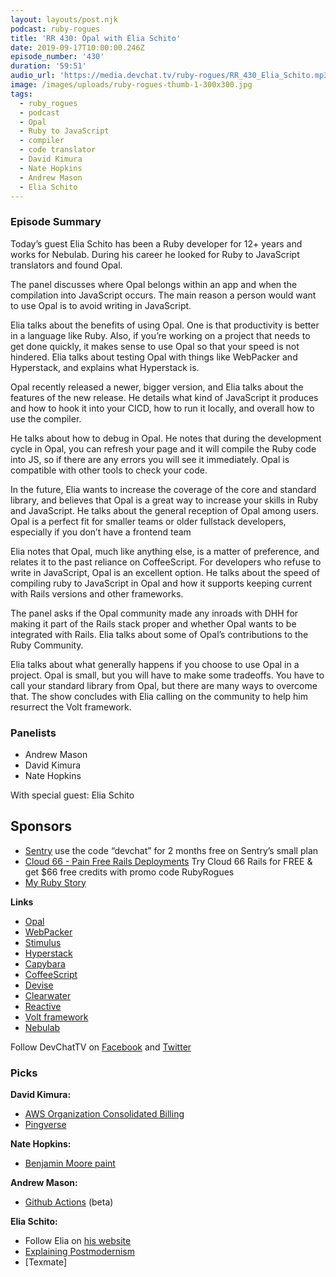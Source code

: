 ```yaml
---
layout: layouts/post.njk
podcast: ruby-rogues
title: 'RR 430: Opal with Elia Schito'
date: 2019-09-17T10:00:00.246Z
episode_number: '430'
duration: '59:51'
audio_url: 'https://media.devchat.tv/ruby-rogues/RR_430_Elia_Schito.mp3'
image: /images/uploads/ruby-rogues-thumb-1-300x300.jpg
tags:
  - ruby_rogues
  - podcast
  - Opal
  - Ruby to JavaScript
  - compiler
  - code translator
  - David Kimura
  - Nate Hopkins
  - Andrew Mason
  - Elia Schito
---
```

### **Episode Summary**

Today’s guest Elia Schito has been a Ruby developer for 12+ years and works for Nebulab. During his career he looked for Ruby to JavaScript translators and found Opal.

The panel discusses where Opal belongs within an app and when the compilation into JavaScript occurs. The main reason a person would want to use Opal is to avoid writing in JavaScript.

Elia talks about the benefits of using Opal. One is that productivity is better in a language like Ruby. Also, if you’re working on a project that needs to get done quickly, it makes sense to use Opal so that your speed is not hindered. Elia talks about testing Opal with things like WebPacker and Hyperstack, and explains what Hyperstack is. 

Opal recently released a newer, bigger version, and Elia talks about the features of the new release. He details what kind of JavaScript it produces and how to hook it into your CICD, how to run it locally, and overall how to use the compiler. 

He talks about how to debug in Opal. He notes that during the development cycle in Opal, you can refresh your page and it will compile the Ruby code into JS, so if there are any errors you will see it immediately. Opal is compatible with other tools to check your code.

In the future, Elia wants to increase the coverage of the core and standard library, and believes that Opal is a great way to increase your skills in Ruby and JavaScript. He talks about the general reception of Opal among users. Opal is a perfect fit for smaller teams or older fullstack developers, especially if you don’t have a frontend team

Elia notes that Opal, much like anything else, is a matter of preference, and relates it to the past reliance on CoffeeScript. For developers who refuse to write in JavaScript, Opal is an excellent option. He talks about the speed of compiling ruby to JavaScript in Opal and how it supports keeping current with Rails versions and other frameworks. 

The panel asks if the Opal community made any inroads with DHH for making it part of the Rails stack proper and whether Opal wants to be integrated with Rails. Elia talks about some of Opal’s contributions to the Ruby Community.

Elia talks about what generally happens if you choose to use Opal in a project. Opal is small, but you will have to make some tradeoffs. You have to call your standard library from Opal, but there are many ways to overcome that. The show concludes with Elia calling on the community to help him resurrect the Volt framework.


### **Panelists**



*   Andrew Mason
*   David Kimura
*   Nate Hopkins

With special guest: Elia Schito


## **Sponsors**



*   [Sentry](http://sentry.io/) use the code “devchat” for 2 months free on Sentry’s small plan
*   [Cloud 66 - Pain Free Rails Deployments](https://cloud66.com/rails?utm_source=-&utm_medium=-&utm_campaign=ruby-rogues) Try Cloud 66 Rails for FREE & get $66 free credits with promo code RubyRogues
*   [My Ruby Story](https://devchat.tv/my-ruby-story/)

**Links**



*   [Opal](http://opalrb.com/try/) 
*   [WebPacker](https://github.com/rails/webpacker)
*   [Stimulus](https://stimulusjs.org/)
*   [Hyperstack](https://hyperstack.org/)
*   [Capybara](https://github.com/teamcapybara/capybara)
*   [CoffeeScript](https://coffeescript.org/)
*   [Devise](https://github.com/plataformatec/devise)
*   [Clearwater](https://github.com/clearwater-rb/clearwater)
*   [Reactive](http://reactivex.io/)
*   [Volt framework](http://voltframework.com/)
*   [Nebulab](https://nebulab.it/)

Follow DevChatTV on [Facebook](https://www.facebook.com/DevChattv/?__tn__=%2Cd%2CP-R&eid=ARDBDrBnK71PDmx_8gE_IeIEo5SnM7cyzylVBjAwfaOo1ck_6q3GXuRBfaUQZaWVvFGyEVjrhDwnS_tV) and [Twitter](https://twitter.com/devchattv?lang=en)


### **Picks**

**David Kimura:**



*   [AWS Organization Consolidated Billing](https://docs.aws.amazon.com/awsaccountbilling/latest/aboutv2/consolidated-billing.html)
*   [Pingverse](www.pingverse.com)

**Nate Hopkins:**



*   [Benjamin Moore paint](https://www.benjaminmoore.com/en-us)

**Andrew Mason:**



*   [Github Actions](https://github.com/actions) (beta)

**Elia Schito:**



*   Follow Elia on [his website](https://elia.schito.me/)
*   [Explaining Postmodernism](https://www.amazon.com/Explaining-Postmodernism-Skepticism-Socialism-Rousseau/dp/0983258406)
*   [Texmate]

<!-- Docs to Markdown version 1.0β17 -->
